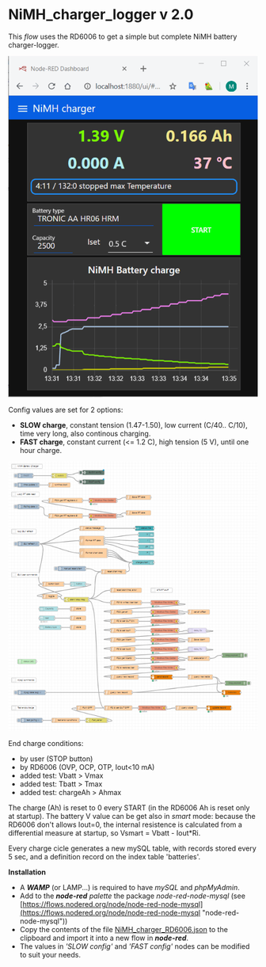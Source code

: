NiMH_charger_logger v 2.0
=========================

This *flow* uses the RD6006 to get a simple but complete NiMH battery charger-logger.

![](images/2020-02-20.134707.shot.png)



 Config values are set for 2 options:

- **SLOW charge**, constant tension (1.47-1.50), low current (C/40.. C/10), time very long, also continous charging. 
- **FAST charge**, constant current (<= 1.2 C), high tension (5 V), until one hour charge.

 ![](images/2020-02-20.134433.shot.png)

End charge conditions:

- by user (STOP button)
- by RD6006 (OVP, OCP, OTP, Iout<10 mA)
- added test: Vbatt > Vmax
- added test: Tbatt > Tmax
- added test: chargeAh > Ahmax


The charge (Ah) is reset to 0 every START (in the RD6006 Ah is reset only at startup).
The battery V value can be get also in *smart* mode: because the RD6006 don't allows Iout=0, the internal resistence is calculated from a differential measure at startup, so Vsmart = Vbatt - Iout*Ri.

Every charge cicle generates a new mySQL table, with records stored every 5 sec, and a definition record on the index table 'batteries'. 

**Installation**

- A ***WAMP*** (or LAMP...) is required to have *mySQL* and *phpMyAdmin*.
- Add to the ***node-red** palette* the package *node-red-node-mysql*
  (see [https://flows.nodered.org/node/node-red-node-mysql](https://flows.nodered.org/node/node-red-node-mysql "node-red-node-mysql"))
- Copy the contents of the file [NiMH_charger_RD6006.json](NiMH_charger_RD6006.json "NiMH_charger_RD6006") to the clipboard and import it into a new flow in ***node-red***.
- The values in *'SLOW config'* and *'FAST config'* nodes can be modified to suit your needs.
